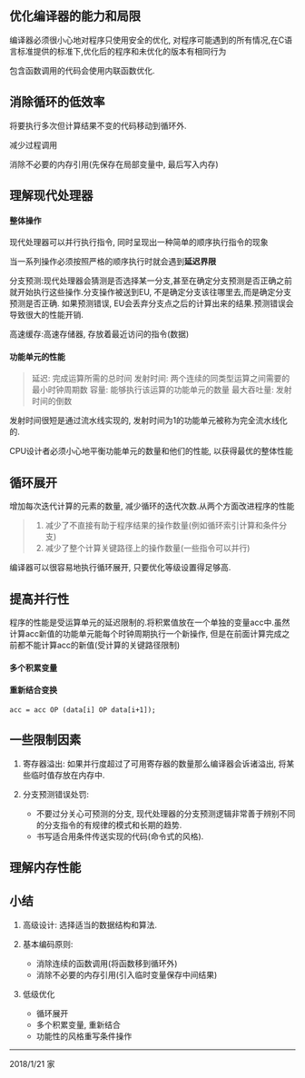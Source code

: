 ## 优化编译器的能力和局限

编译器必须很小心地对程序只使用安全的优化, 对程序可能遇到的所有情况,在C语言标准提供的标准下,优化后的程序和未优化的版本有相同行为

包含函数调用的代码会使用内联函数优化. 

## 消除循环的低效率

将要执行多次但计算结果不变的代码移动到循环外.

减少过程调用

消除不必要的内存引用(先保存在局部变量中, 最后写入内存)

## 理解现代处理器

#### 整体操作

现代处理器可以并行执行指令, 同时呈现出一种简单的顺序执行指令的现象

当一系列操作必须按照严格的顺序执行时就会遇到**延迟界限**  

分支预测:现代处理器会猜测是否选择某一分支,甚至在确定分支预测是否正确之前就开始执行这些操作.分支操作被送到EU, 不是确定分支该往哪里去,而是确定分支预测是否正确. 如果预测错误, EU会丢弃分支点之后的计算出来的结果.预测错误会导致很大的性能开销.  

高速缓存:高速存储器, 存放着最近访问的指令(数据)

#### 功能单元的性能

>延迟: 完成运算所需的总时间
发射时间: 两个连续的同类型运算之间需要的最小时钟周期数
容量: 能够执行该运算的功能单元的数量
最大吞吐量: 发射时间的倒数

发射时间很短是通过流水线实现的, 发射时间为1的功能单元被称为完全流水线化的.

CPU设计者必须小心地平衡功能单元的数量和他们的性能, 以获得最优的整体性能

## 循环展开

增加每次迭代计算的元素的数量, 减少循环的迭代次数.从两个方面改进程序的性能
>1. 减少了不直接有助于程序结果的操作数量(例如循环索引计算和条件分支)  
>2. 减少了整个计算关键路径上的操作数量(一些指令可以并行)

编译器可以很容易地执行循环展开, 只要优化等级设置得足够高.

## 提高并行性

程序的性能是受运算单元的延迟限制的.将积累值放在一个单独的变量acc中.虽然计算acc新值的功能单元能每个时钟周期执行一个新操作, 但是在前面计算完成之前都不能计算acc的新值(受计算的关键路径限制)

#### 多个积累变量  

#### 重新结合变换
```
acc = acc OP (data[i] OP data[i+1]);
```

## 一些限制因素

1. 寄存器溢出: 如果并行度超过了可用寄存器的数量那么编译器会诉诸溢出, 将某些临时值存放在内存中.

2. 分支预测错误处罚:
    - 不要过分关心可预测的分支, 现代处理器的分支预测逻辑非常善于辨别不同的分支指令的有规律的模式和长期的趋势.  
    - 书写适合用条件传送实现的代码(命令式的风格).

## 理解内存性能

## 小结

1. 高级设计: 选择适当的数据结构和算法.

2. 基本编码原则:
    - 消除连续的函数调用(将函数移到循环外)
    - 消除不必要的内存引用(引入临时变量保存中间结果)

3. 低级优化  
    - 循环展开
    - 多个积累变量, 重新结合
    - 功能性的风格重写条件操作
***
2018/1/21
家










